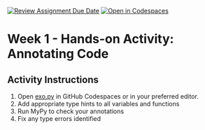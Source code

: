 [![Review Assignment Due Date](https://classroom.github.com/assets/deadline-readme-button-22041afd0340ce965d47ae6ef1cefeee28c7c493a6346c4f15d667ab976d596c.svg)](https://classroom.github.com/a/MSx47O8g)
[![Open in Codespaces](https://classroom.github.com/assets/launch-codespace-2972f46106e565e64193e422d61a12cf1da4916b45550586e14ef0a7c637dd04.svg)](https://classroom.github.com/open-in-codespaces?assignment_repo_id=19540016)
# Week 1 - Hands-on Activity: Annotating Code

## Activity Instructions

1. Open [exo.py](https://github.com/ALU-BSE/adpy-week-1/blob/main/exo.py) in GitHub Codespaces or in your preferred editor.
2. Add appropriate type hints to all variables and functions
3. Run MyPy to check your annotations
4. Fix any type errors identified
